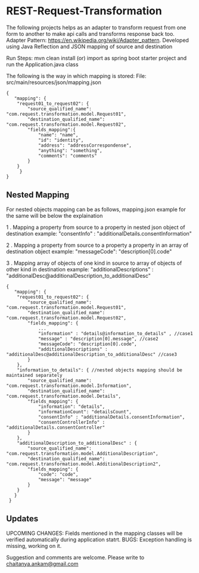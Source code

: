 # REST-Request-Transformation
The following projects helps as an adapter to transform request from one form to another to make api calls and transforms response back too.
Adapter Pattern: https://en.wikipedia.org/wiki/Adapter_pattern.
Developed using Java Reflection and JSON mapping of source and destination

Run Steps:
mvn clean install (or) import as spring boot starter project and run the Application.java class

The following is the way in which mapping is stored:
File: src/main/resources/json/mapping.json

	{
	   "mapping": {	
		"request01_to_request02": {		
			"source_qualified_name": "com.request.transformation.model.Request01",			
			"destination_qualified_name": "com.request.transformation.model.Request02",			
			"fields_mapping":{			
				"name": "name",				
				"id": "identity",				
				"address": "addressCorrespondense",				
				"anything": "something",				
				"comments": "comments"				
			}			
		}		
	     }
	}


## Nested Mapping
For nested objects mapping can be as follows, mapping.json example for the same will be below the explaination

1 . Mapping a property from source to a property in nested json object of destination
	example: "consentInfo" : "additionalDetails.consentInformation"
	
2 . Mapping a property from source to a property a property in an array of destination object
	example: "messageCode": "description[0].code"
	
3 . Mapping array of objects of one kind in source to array of objects of other kind in destination
	example: "additionalDescriptions" : "additionalDesc@additionalDescription_to_additionalDesc"

	{
	   "mapping": {
		"request01_to_request02": {
			"source_qualified_name": "com.request.transformation.model.Request01",
			"destination_qualified_name": "com.request.transformation.model.Request02",
			"fields_mapping": {
				...
				"information" : "details@information_to_details" , //case1
				"message" : "description[0].message", //case2
				"messageCode": "description[0].code",
				"additionalDescriptions" : "additionalDesc@additionalDescription_to_additionalDesc" //case3
			}
		},
		"information_to_details": { //nested objects mapping should be maintained separately
			"source_qualified_name": "com.request.transformation.model.Information",
			"destination_qualified_name": "com.request.transformation.model.Details",
			"fields_mapping": {
				"information": "details",
				"informationCount": "detailsCount",
				"consentInfo" : "additionalDetails.consentInformation",
				"consentControllerInfo" : "additionalDetails.consentController"
			}
		},
		"additionalDescription_to_additionalDesc" : {
			"source_qualified_name": "com.request.transformation.model.AdditionalDescription",
			"destination_qualified_name": "com.request.transformation.model.AdditionalDescription2",
			"fields_mapping": {
				"code": "code",
				"message": "message"
			}
		}
	   }
     }

## Updates
UPCOMING CHANGES: Fields mentioned in the mapping classes will be verified automatically during application statrt.
BUGS: Exception handling is missing, working on it.

Suggestion and comments are welcome. Please write to chaitanya.ankam@gmail.com
